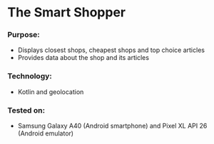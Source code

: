 # The Smart Shopper

### Purpose: 
* Displays closest shops, cheapest shops and top choice articles
* Provides data about the shop and its articles
  
### Technology:
* Kotlin and geolocation

### Tested on:
* Samsung Galaxy A40 (Android smartphone) and Pixel XL API 26 (Android emulator)
